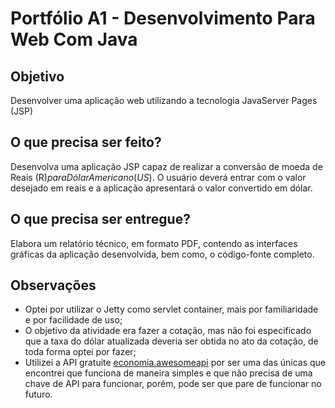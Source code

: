# Portfólio A1 - Desenvolvimento Para Web Com Java

## Objetivo
Desenvolver uma aplicação web utilizando a tecnologia JavaServer Pages (JSP)

## O que precisa ser feito?
Desenvolva uma aplicação JSP capaz de realizar a conversão de moeda de Reais (R$) para Dólar Americano (US$). O usuário deverá entrar com o valor desejado em reais e a aplicação apresentará o valor convertido em dólar.

## O que precisa ser entregue?
Elabora um relatório técnico, em formato PDF, contendo as interfaces gráficas da aplicação desenvolvida, bem como, o código-fonte completo.

## Observações
* Optei por utilizar o Jetty como servlet container, mais por familiaridade e por facilidade de uso;
* O objetivo da atividade era fazer a cotação, mas não foi especificado que a taxa do dólar atualizada deveria ser obtida no ato da cotação, de toda forma optei por fazer;
* Utilizei a API gratuite [economia.awesomeapi](https://docs.awesomeapi.com.br/api-de-moedas) por ser uma das únicas que encontrei que funciona de maneira simples e que não precisa de uma chave de API para funcionar, porém, pode ser que pare de funcionar no futuro.